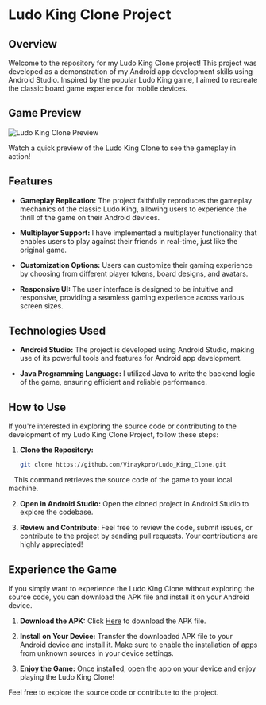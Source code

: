 # Ludo King Clone Project

## Overview

Welcome to the repository for my Ludo King Clone project! This project was developed as a demonstration of my Android app development skills using Android Studio. Inspired by the popular Ludo King game, I aimed to recreate the classic board game experience for mobile devices.

## Game Preview

![Ludo King Clone Preview](https://github.com/Vinaykpro/Ludo_King_Clone/blob/master/ludo_clone_preview.gif)

Watch a quick preview of the Ludo King Clone to see the gameplay in action!

## Features

- **Gameplay Replication:** The project faithfully reproduces the gameplay mechanics of the classic Ludo King, allowing users to experience the thrill of the game on their Android devices.

- **Multiplayer Support:** I have implemented a multiplayer functionality that enables users to play against their friends in real-time, just like the original game.

- **Customization Options:** Users can customize their gaming experience by choosing from different player tokens, board designs, and avatars.

- **Responsive UI:** The user interface is designed to be intuitive and responsive, providing a seamless gaming experience across various screen sizes.

## Technologies Used

- **Android Studio:** The project is developed using Android Studio, making use of its powerful tools and features for Android app development.

- **Java Programming Language:** I utilized Java to write the backend logic of the game, ensuring efficient and reliable performance.

## How to Use

If you're interested in exploring the source code or contributing to the development of my Ludo King Clone Project, follow these steps:

1. **Clone the Repository:**
   ```bash
   git clone https://github.com/Vinaykpro/Ludo_King_Clone.git

‎ ‎ ‎ This command retrieves the source code of the game to your local machine.

2. **Open in Android Studio:**
Open the cloned project in Android Studio to explore the codebase.

3. **Review and Contribute:**
Feel free to review the code, submit issues, or contribute to the project by sending pull requests. Your contributions are highly appreciated!

## Experience the Game

If you simply want to experience the Ludo King Clone without exploring the source code, you can download the APK file and install it on your Android device.

1. **Download the APK:**
   Click [Here](https://dl.dropboxusercontent.com/scl/fi/1xohp4h0t8t7uuicmfdxf/Ludo-King-Clone-by-Vinaykpro.apk?rlkey=597fiav4fxbfgohvydkvm7mzm&dl=0) to download the APK file.

2. **Install on Your Device:**
   Transfer the downloaded APK file to your Android device and install it. Make sure to enable the installation of apps from unknown sources in your device settings.

3. **Enjoy the Game:**
   Once installed, open the app on your device and enjoy playing the Ludo King Clone!

Feel free to explore the source code or contribute to the project.
